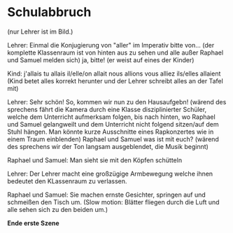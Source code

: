 # Schulabbruch

(nur Lehrer ist im Bild.)

Lehrer: Einmal die Konjugierung von "aller" im Imperativ bitte von... (der komplette Klassenraum ist von hinten aus zu sehen und alle
außer Raphael und Samuel melden sich) ja, bitte! (er weist auf eines der Kinder)

Kind: j'allais
      tu allais
      il/elle/on allait
      nous allions
      vous alliez
      ils/elles allaient (Kind betet alles korrekt herunter und der Lehrer schreibt alles an der Tafel mit)

Lehrer: Sehr schön! So, kommen wir nun zu den Hausaufgebn! (wärend des sprechens fährt die Kamera durch eine Klasse disziplinierter Schüler,
welche dem Unterricht aufmerksam folgen, bis nach hinten, wo Raphael und Samuel gelangweilt und dem Unterricht nicht folgend
sitzen/auf dem Stuhl hängen. Man könnte kurze Ausschnitte eines Rapkonzertes wie in einem Traum einblenden) Raphael und Samuel
was ist mit euch? (wärend des sprechens wir der Ton langsam ausgeblendet, die Musik beginnt)

Raphael und Samuel: Man sieht sie mit den Köpfen schütteln

Lehrer: Der Lehrer macht eine großzügige Armbewegung welche ihnen bedeutet den KLassenraum zu verlassen.

Raphael und Samuel: Sie machen ernste Gesichter, springen auf und schmeißen den Tisch um. (Slow motion: Blätter fliegen durch die Luft
und alle sehen sich zu den beiden um.)

__Ende erste Szene__
